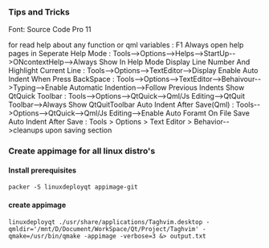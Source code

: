### Tips and Tricks
Font: Source Code Pro 11

for read help about any function or qml variables : F1
Always open help pages in Seperate Help Mode      : Tools-->Options-->Helps-->StartUp-->ONcontextHelp-->Always Show In Help Mode
Display Line Number And Highlight Current Line    : Tools-->Options-->TextEditor-->Display
Enable Auto Indent When Press BackSpace           : Tools-->Options-->TextEditor-->Behaivour-->Typing-->Enable Automatic Indention-->Follow Previous Indents
Show QtQuick Toolbar        : Tools-->Options-->QtQuick-->Qml/Js Editing-->QtQuit Toolbar-->Always Show QtQuitToolbar
Auto Indent After Save(Qml) : Tools-->Options-->QtQuick-->Qml/Js Editing-->Enable Auto Foramt On File Save
Auto Indent After Save      : Tools > Options > Text Editor > Behavior-->cleanups upon saving section

### Create appimage for all linux distro's

#### Install prerequisites
```
packer -S linuxdeployqt appimage-git
```

#### create appimage
```
linuxdeployqt ./usr/share/applications/Taghvim.desktop -qmldir='/mnt/D/Document/WorkSpace/Qt/Project/Taghvim' -qmake=/usr/bin/qmake -appimage -verbose=3 &> output.txt
```